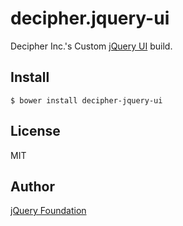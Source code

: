 # decipher.jquery-ui

Decipher Inc.'s Custom [jQuery UI](http://jqueryui.com) build.

## Install

```shell
$ bower install decipher-jquery-ui
```

## License

MIT

## Author

[jQuery Foundation](https://jquery.org/)
